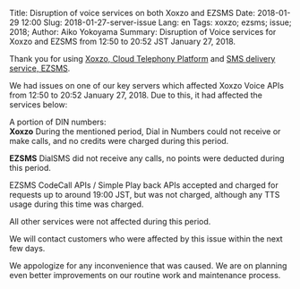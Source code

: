 Title: Disruption of voice services on both Xoxzo and EZSMS
Date: 2018-01-29 12:00
Slug: 2018-01-27-server-issue
Lang: en
Tags: xoxzo; ezsms; issue; 2018;
Author: Aiko Yokoyama
Summary: Disruption of Voice services for Xoxzo and EZSMS from 12:50 to 20:52 JST January 27, 2018.

Thank you for using [Xoxzo, Cloud Telephony Platform](https://www.xoxzo.com/en/)
and [SMS delivery service, EZSMS](https://www.ezsms.biz/ja/).

We had issues on one of our key servers which affected Xoxzo Voice APIs from 12:50 to 20:52
January 27, 2018. Due to this, it had affected the services below:

A portion of DIN numbers: <br>
**Xoxzo**
During the mentioned period, Dial in Numbers could not receive or make calls, and no credits
were charged during this period.

**EZSMS**
DialSMS did not receive any calls, no points were deducted during this period.

EZSMS CodeCall APIs / Simple Play back APIs accepted and charged for requests up to around 19:00 JST,
but was not charged, although any TTS usage during this time was charged.

All other services were not affected during this period.

We will contact customers who were affected by this issue within the next few
days.

We appologize for any inconvenience that was caused. We are on planning even better
improvements on our routine work and maintenance process.
